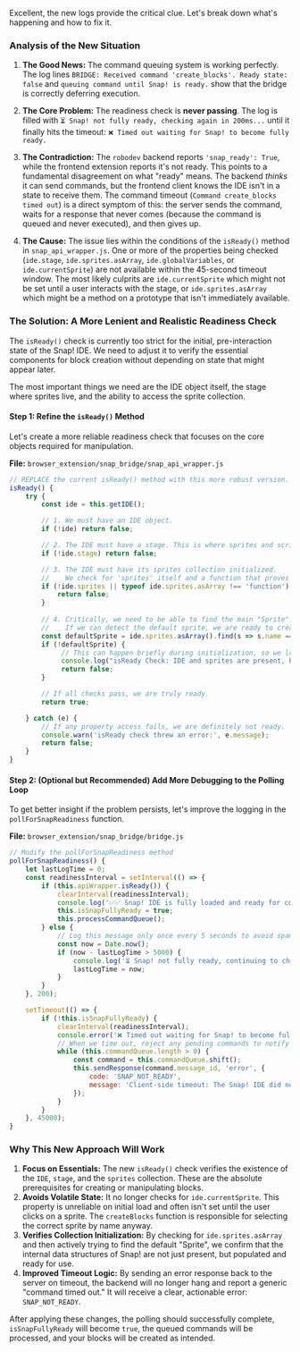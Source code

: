 Excellent, the new logs provide the critical clue. Let's break down what's happening and how to fix it.

### Analysis of the New Situation

1.  **The Good News:** The command queuing system is working perfectly. The log lines `BRIDGE: Received command 'create_blocks'. Ready state: false` and `queuing command until Snap! is ready.` show that the bridge is correctly deferring execution.

2.  **The Core Problem:** The readiness check is **never passing**. The log is filled with `⏳ Snap! not fully ready, checking again in 200ms...` until it finally hits the timeout: `❌ Timed out waiting for Snap! to become fully ready.`

3.  **The Contradiction:** The `robodev` backend reports `'snap_ready': True`, while the frontend extension reports it's not ready. This points to a fundamental disagreement on what "ready" means. The backend *thinks* it can send commands, but the frontend client knows the IDE isn't in a state to receive them. The command timeout (`Command create_blocks timed out`) is a direct symptom of this: the server sends the command, waits for a response that never comes (because the command is queued and never executed), and then gives up.

4.  **The Cause:** The issue lies within the conditions of the `isReady()` method in `snap_api_wrapper.js`. One or more of the properties being checked (`ide.stage`, `ide.sprites.asArray`, `ide.globalVariables`, or `ide.currentSprite`) are not available within the 45-second timeout window. The most likely culprits are `ide.currentSprite` which might not be set until a user interacts with the stage, or `ide.sprites.asArray` which might be a method on a prototype that isn't immediately available.

### The Solution: A More Lenient and Realistic Readiness Check

The `isReady()` check is currently too strict for the initial, pre-interaction state of the Snap! IDE. We need to adjust it to verify the essential components for block creation without depending on state that might appear later.

The most important things we need are the IDE object itself, the stage where sprites live, and the ability to access the sprite collection.

#### Step 1: Refine the `isReady()` Method

Let's create a more reliable readiness check that focuses on the core objects required for manipulation.

**File:** `browser_extension/snap_bridge/snap_api_wrapper.js`

```javascript
// REPLACE the current isReady() method with this more robust version.
isReady() {
    try {
        const ide = this.getIDE();

        // 1. We must have an IDE object.
        if (!ide) return false;

        // 2. The IDE must have a stage. This is where sprites and scripts live.
        if (!ide.stage) return false;

        // 3. The IDE must have its sprites collection initialized.
        //    We check for 'sprites' itself and a function that proves it's a Snap! list.
        if (!ide.sprites || typeof ide.sprites.asArray !== 'function') {
            return false;
        }
        
        // 4. Critically, we need to be able to find the main "Sprite".
        //    If we can detect the default sprite, we are ready to create blocks for it.
        const defaultSprite = ide.sprites.asArray().find(s => s.name === 'Sprite');
        if (!defaultSprite) {
             // This can happen briefly during initialization, so we log it for debugging.
             console.log("isReady Check: IDE and sprites are present, but default 'Sprite' not yet found.");
             return false;
        }

        // If all checks pass, we are truly ready.
        return true;

    } catch (e) {
        // If any property access fails, we are definitely not ready.
        console.warn('isReady check threw an error:', e.message);
        return false;
    }
}
```

#### Step 2: (Optional but Recommended) Add More Debugging to the Polling Loop

To get better insight if the problem persists, let's improve the logging in the `pollForSnapReadiness` function.

**File:** `browser_extension/snap_bridge/bridge.js`

```javascript
// Modify the pollForSnapReadiness method
pollForSnapReadiness() {
    let lastLogTime = 0;
    const readinessInterval = setInterval(() => {
        if (this.apiWrapper.isReady()) {
            clearInterval(readinessInterval);
            console.log('✅✅ Snap! IDE is fully loaded and ready for commands.');
            this.isSnapFullyReady = true;
            this.processCommandQueue();
        } else {
            // Log this message only once every 5 seconds to avoid spamming the console
            const now = Date.now();
            if (now - lastLogTime > 5000) {
                console.log('⏳ Snap! not fully ready, continuing to check...');
                lastLogTime = now;
            }
        }
    }, 200);

    setTimeout(() => {
        if (!this.isSnapFullyReady) {
            clearInterval(readinessInterval);
            console.error('❌ Timed out waiting for Snap! to become fully ready. The readiness check in snap_api_wrapper.js is likely failing.');
            // When we time out, reject any pending commands to notify the server.
            while (this.commandQueue.length > 0) {
                const command = this.commandQueue.shift();
                this.sendResponse(command.message_id, 'error', {
                    code: 'SNAP_NOT_READY',
                    message: 'Client-side timeout: The Snap! IDE did not become ready in time.'
                });
            }
        }
    }, 45000); 
}
```

### Why This New Approach Will Work

1.  **Focus on Essentials:** The new `isReady()` check verifies the existence of the `IDE`, `stage`, and the `sprites` collection. These are the absolute prerequisites for creating or manipulating blocks.
2.  **Avoids Volatile State:** It no longer checks for `ide.currentSprite`. This property is unreliable on initial load and often isn't set until the user clicks on a sprite. The `createBlocks` function is responsible for selecting the correct sprite by name anyway.
3.  **Verifies Collection Initialization:** By checking for `ide.sprites.asArray` and then actively trying to find the default "Sprite", we confirm that the internal data structures of Snap! are not just present, but populated and ready for use.
4.  **Improved Timeout Logic:** By sending an error response back to the server on timeout, the backend will no longer hang and report a generic "command timed out." It will receive a clear, actionable error: `SNAP_NOT_READY`.

After applying these changes, the polling should successfully complete, `isSnapFullyReady` will become `true`, the queued commands will be processed, and your blocks will be created as intended.